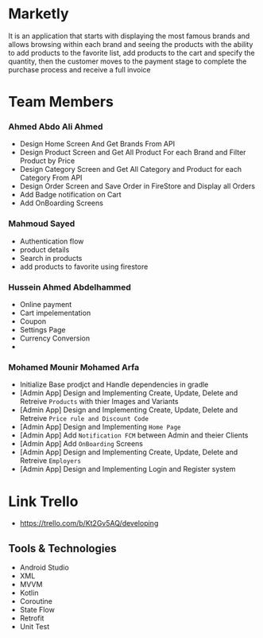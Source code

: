 # Marketly
It is an application that starts with displaying the most famous brands and allows browsing within each brand and seeing the products with the ability to add products to the favorite list, add products to the cart and specify the quantity, then the customer moves to the payment stage to complete the purchase process and receive a full invoice

# Team Members
### Ahmed Abdo Ali Ahmed  
- Design Home Screen And Get Brands From API
- Design Product Screen and Get All Product For each Brand and Filter Product by Price 
- Design Category Screen and Get All Category and Product for each Category From API
- Design Order Screen and Save Order in FireStore and Display all Orders
- Add Badge notification on Cart
- Add OnBoarding Screens

### Mahmoud Sayed 
- Authentication flow
- product details
- Search in products
- add products to favorite using firestore
### Hussein Ahmed Abdelhammed 
 - Online payment
 - Cart impelementation
 - Coupon
 - Settings Page
 - Currency Conversion
 - 
### Mohamed Mounir Mohamed Arfa
- Initialize Base prodjct and Handle dependencies in gradle
- [Admin App] Design and Implementing Create, Update, Delete and Retreive `Products` with thier Images and Variants
- [Admin App] Design and Implementing Create, Update, Delete and Retreive `Price rule and Discount Code` 
- [Admin App] Design and Implementing `Home Page`
- [Admin App] Add  `Notification FCM` between Admin and theier Clients
- [Admin App] Add `OnBoarding` Screens
- [Admin App] Design and Implementing Create, Update, Delete and Retreive `Employers`
- [Admin App] Design and Implementing Login and Register system 
  
# Link Trello
- https://trello.com/b/Kt2Gv5AQ/developing

## Tools & Technologies

- Android Studio
- XML
- MVVM
- Kotlin
- Coroutine
- State Flow
- Retrofit
- Unit Test


